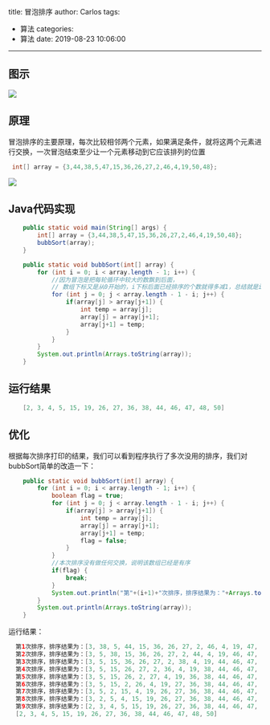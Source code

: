 title: 冒泡排序
author: Carlos
tags:
  - 算法
categories:
  - 算法
date: 2019-08-23 10:06:00
---
## 图示

![](/uploads/maopao2.gif)

## 原理
冒泡排序的主要原理，每次比较相邻两个元素，如果满足条件，就将这两个元素进行交换，一次冒泡结束至少让一个元素移动到它应该排列的位置
```java
 int[] array = {3,44,38,5,47,15,36,26,27,2,46,4,19,50,48};
```


![](/uploads/maopao3.png)

<!-- more -->


## Java代码实现

```java
	public static void main(String[] args) {
        int[] array = {3,44,38,5,47,15,36,26,27,2,46,4,19,50,48};
        bubbSort(array);
    }

    public static void bubbSort(int[] array) {
        for (int i = 0; i < array.length - 1; i++) {
        	//因为冒泡是把每轮循环中较大的数飘到后面，
            // 数组下标又是从0开始的，i下标后面已经排序的个数就得多减1，总结就是i增多少，j的循环位置减多少
            for (int j = 0; j < array.length - 1 - i; j++) {
                if(array[j] > array[j+1]) {
                    int temp = array[j];
                    array[j] = array[j+1];
                    array[j+1] = temp;
                }
            }
        }
        System.out.println(Arrays.toString(array));
    }

```

## 运行结果

```java
	[2, 3, 4, 5, 15, 19, 26, 27, 36, 38, 44, 46, 47, 48, 50]
```

## 优化
根据每次排序打印的结果，我们可以看到程序执行了多次没用的排序，我们对bubbSort简单的改造一下：
```java
	public static void bubbSort(int[] array) {
        for (int i = 0; i < array.length - 1; i++) {
            boolean flag = true;
            for (int j = 0; j < array.length - 1 - i; j++) {
                if(array[j] > array[j+1]) {
                    int temp = array[j];
                    array[j] = array[j+1];
                    array[j+1] = temp;
                    flag = false;
                }
            }
            //本次排序没有做任何交换，说明该数组已经是有序
            if(flag) {
                break;
            }
            System.out.println("第"+(i+1)+"次排序，排序结果为："+Arrays.toString(array));
        }
        System.out.println(Arrays.toString(array));
    }
```

运行结果：
```java
  第1次排序，排序结果为：[3, 38, 5, 44, 15, 36, 26, 27, 2, 46, 4, 19, 47, 48, 50]
  第2次排序，排序结果为：[3, 5, 38, 15, 36, 26, 27, 2, 44, 4, 19, 46, 47, 48, 50]
  第3次排序，排序结果为：[3, 5, 15, 36, 26, 27, 2, 38, 4, 19, 44, 46, 47, 48, 50]
  第4次排序，排序结果为：[3, 5, 15, 26, 27, 2, 36, 4, 19, 38, 44, 46, 47, 48, 50]
  第5次排序，排序结果为：[3, 5, 15, 26, 2, 27, 4, 19, 36, 38, 44, 46, 47, 48, 50]
  第6次排序，排序结果为：[3, 5, 15, 2, 26, 4, 19, 27, 36, 38, 44, 46, 47, 48, 50]
  第7次排序，排序结果为：[3, 5, 2, 15, 4, 19, 26, 27, 36, 38, 44, 46, 47, 48, 50]
  第8次排序，排序结果为：[3, 2, 5, 4, 15, 19, 26, 27, 36, 38, 44, 46, 47, 48, 50]
  第9次排序，排序结果为：[2, 3, 4, 5, 15, 19, 26, 27, 36, 38, 44, 46, 47, 48, 50]
  [2, 3, 4, 5, 15, 19, 26, 27, 36, 38, 44, 46, 47, 48, 50]
```


